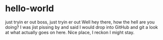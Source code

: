 # hello-world
just tryin er out boss, just tryin er out
Well hey there, how the hell are you doing? I was jist pissing by and said I would drop into GitHub and git a look at what actually goes on here. Nice place, I reckon I might stay.
